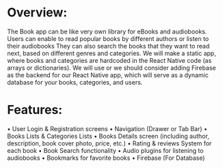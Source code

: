 # Overview: 
The Book app can be like very own library for eBooks and audiobooks. Users can enable to read popular books by different authors or listen to their audiobooks They can also search the books that they want to read next, based on different genres and categories. 
We will make a static app, where books and categories are hardcoded in the React Native code (as arrays or dictionaries).  We will use or we should consider adding Firebase as the backend for our React Native app, which will serve as a dynamic database for your books, categories, and users.

# Features:
•	User Login & Registration screens
•	Navigation (Drawer or Tab Bar)
•	Books Lists & Categories Lists
•	Books Details screen (including author, description, book cover photo, price, etc.)
•	Rating & reviews System for each book
•	Book Search functionality
•	Audio plugins for listening to audiobooks
•	Bookmarks for favorite books
•	Firebase (For Database)
